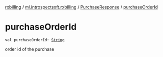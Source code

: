 [rxbilling](../../index.md) / [ml.introspectsoft.rxbilling](../index.md) / [PurchaseResponse](index.md) / [purchaseOrderId](./purchase-order-id.md)

# purchaseOrderId

`val purchaseOrderId: `[`String`](https://kotlinlang.org/api/latest/jvm/stdlib/kotlin/-string/index.html)

order id of the purchase

